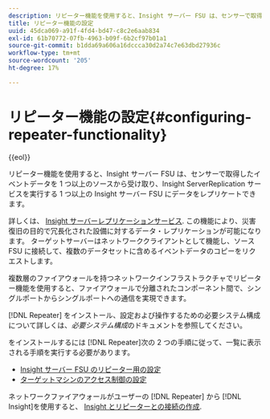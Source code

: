 ```yaml
---
description: リピーター機能を使用すると、Insight サーバー FSU は、センサーで取得したイベントデータを 1 つ以上のソースから受け取り、Insight ServerReplication サービスを実行する 1 つ以上の Insight サーバー FSU にデータをレプリケートできます。
title: リピーター機能の設定
uuid: 45dca069-a91f-4fd4-bd47-c8c2e6aab834
exl-id: 61b70772-07fb-4963-b09f-6b2cf97b01a1
source-git-commit: b1dda69a606a16dccca30d2a74c7e63dbd27936c
workflow-type: tm+mt
source-wordcount: '205'
ht-degree: 17%

---
```


# リピーター機能の設定{#configuring-repeater-functionality}

{{eol}}

リピーター機能を使用すると、Insight サーバー FSU は、センサーで取得したイベントデータを 1 つ以上のソースから受け取り、Insight ServerReplication サービスを実行する 1 つ以上の Insight サーバー FSU にデータをレプリケートできます。

詳しくは、 [Insight サーバーレプリケーションサービス](../../../../home/c-inst-svr/c-ins-svr-rep-svc/c-ins-svr-rep-svc.md#concept-926e654e80d943a0b6ac44a82a510d92). この機能により、災害復旧の目的で冗長化された設備に対するデータ・レプリケーションが可能になります。 ターゲットサーバーはネットワーククライアントとして機能し、ソース FSU に接続して、複数のデータセットに含めるイベントデータのコピーをリクエストします。

複数層のファイアウォールを持つネットワークインフラストラクチャでリピーター機能を使用すると、ファイアウォールで分離されたコンポーネント間で、シングルポートからシングルポートへの通信を実現できます。

[!DNL Repeater] をインストール、設定および操作するための必要システム構成について詳しくは、*必要システム構成*&#x200B;のドキュメントを参照してください。

をインストールするには [!DNL Repeater]次の 2 つの手順に従って、一覧に表示される手順を実行する必要があります。

* [Insight サーバー FSU のリピーター用の設定](../../../../home/c-inst-svr/c-rptr-fntly/c-cnfg-rptr-fntly/t-cfg-fsu-rptr.md#task-1ad7fa5777b845f4bd398f97226e56b2)
* [ターゲットマシンのアクセス制御の設定](../../../../home/c-inst-svr/c-rptr-fntly/c-cnfg-rptr-fntly/t-cfg-acc-ctrll-tgt-mach.md#task-0e49953728444839bc0a26234501a4c5)

ネットワークファイアウォールがユーザーの [!DNL Repeater] から [!DNL Insight]を使用すると、 [Insight とリピーターとの接続の作成](../../../../home/c-inst-svr/c-rptr-fntly/c-cnfg-rptr-fntly/t-crt-conn-ins-rptr.md#task-785bfe5f0e31484683e4345038add118).
